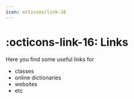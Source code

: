 ```yaml
---
icon: octicons/link-16
---
```


# :octicons-link-16: Links

Here you find some useful links for

- classes
- online dictionaries
- websites
- etc
